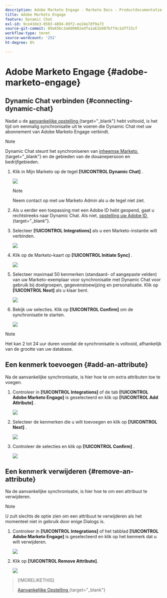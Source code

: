 ```yaml
---
description: Adobe Marketo Engage - Marketo Docs - Productdocumentatie
title: Adobe Marketo Engage
feature: Dynamic Chat
exl-id: 9ce43de3-0503-4894-89f2-ee24e7df9a73
source-git-commit: 09a656c3a0d0002edfa1a61b987bff4c1dff33cf
workflow-type: tm+mt
source-wordcount: '252'
ht-degree: 0%

---
```


# Adobe Marketo Engage {#adobe-marketo-engage}

## Dynamic Chat verbinden {#connecting-dynamic-chat}

Nadat u de [&#x200B; aanvankelijke opstelling &#x200B;](/help/marketo/product-docs/demand-generation/dynamic-chat/setup-and-configuration/initial-setup.md){target="_blank"} hebt voltooid, is het tijd om eenmalig synchronisatie uit te voeren die Dynamic Chat met uw abonnement van Adobe Marketo Engage verbindt.

>[!NOTE]
>
>Dynamic Chat steunt het synchroniseren van [&#x200B; inheemse Marketo &#x200B;](https://experienceleague.adobe.com/nl/docs/marketo-developer/marketo/rest/lead-database/field-types){target="_blank"} en de gebieden van de douanepersoon en bedrijfgebieden.

1. Klik in Mijn Marketo op de tegel **[!UICONTROL Dynamic Chat]** .

   ![](assets/adobe-marketo-engage-1.png)

   >[!NOTE]
   >
   >Neem contact op met uw Marketo Admin als u de tegel niet ziet.

1. Als u eerder een toepassing met een Adobe ID hebt geopend, gaat u rechtstreeks naar Dynamic Chat. Als niet, [&#x200B; opstelling uw Adobe ID &#x200B;](https://helpx.adobe.com/nl/manage-account/using/create-update-adobe-id.html){target="_blank"}.

1. Selecteer **[!UICONTROL Integrations]** als u een Marketo-instantie wilt verbinden.

   ![](assets/adobe-marketo-engage-2.png)

1. Klik op de Marketo-kaart op **[!UICONTROL Initiate Sync]** .

   ![](assets/adobe-marketo-engage-3.png)

1. Selecteer maximaal 50 kenmerken (standaard- of aangepaste velden) van uw Marketo-exemplaar voor synchronisatie met Dynamic Chat voor gebruik bij doelgroepen, gegevenstoewijzing en personalisatie. Klik op **[!UICONTROL Next]** als u klaar bent.

   ![](assets/adobe-marketo-engage-4.png)

1. Bekijk uw selecties. Klik op **[!UICONTROL Confirm]** om de synchronisatie te starten.

   ![](assets/adobe-marketo-engage-5.png)

>[!NOTE]
>
>Het kan 2 tot 24 uur duren voordat de synchronisatie is voltooid, afhankelijk van de grootte van uw database.

## Een kenmerk toevoegen {#add-an-attribute}

Na de aanvankelijke synchronisatie, is hier hoe te om extra attributen toe te voegen.

1. Controleer in **[!UICONTROL Integrations]** of de tab **[!UICONTROL Adobe Marketo Engage]** is geselecteerd en klik op **[!UICONTROL Add Attribute]** .

   ![](assets/adobe-marketo-engage-6.png)

1. Selecteer de kenmerken die u wilt toevoegen en klik op **[!UICONTROL Next]** .

   ![](assets/adobe-marketo-engage-7.png)

1. Controleer de selecties en klik op **[!UICONTROL Confirm]** .

   ![](assets/adobe-marketo-engage-8.png)

## Een kenmerk verwijderen {#remove-an-attribute}

Na de aanvankelijke synchronisatie, is hier hoe te om een attribuut te verwijderen.

>[!NOTE]
>
>U zult slechts de optie zien om een attribuut te verwijderen als het momenteel niet in gebruik door enige Dialogs is.

1. Controleer in **[!UICONTROL Integrations]** of het tabblad **[!UICONTROL Adobe Marketo Engage]** is geselecteerd en klik op het kenmerk dat u wilt verwijderen.

   ![](assets/adobe-marketo-engage-9.png)

1. Klik op **[!UICONTROL Remove Attribute]**.

   ![](assets/adobe-marketo-engage-10.png)

>[!MORELIKETHIS]
>
>[&#x200B; Aanvankelijke Opstelling &#x200B;](/help/marketo/product-docs/demand-generation/dynamic-chat/setup-and-configuration/initial-setup.md){target="_blank"}

